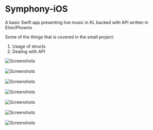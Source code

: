 # Symphony-iOS
A basic Swift app presenting live music in KL backed with API written in Elixir/Phoenix <br>

Some of the things that is covered in the small project: <br>
1. Usage of structs<br>
2. Dealing with API<br>

![Screenshots](/screenshots/screen1.png) <br><br>
![Screenshots](/screenshots/screen2.png) <br><br>
![Screenshots](/screenshots/screen3.png) <br><br>
![Screenshots](/screenshots/screen4.png) <br><br>
![Screenshots](/screenshots/screen5.png) <br><br>
![Screenshots](/screenshots/screen6.png) <br><br>
![Screenshots](/screenshots/screen7.png) <br><br>
